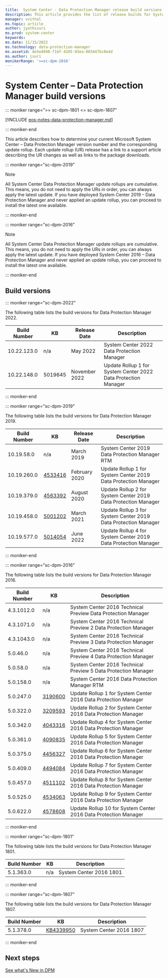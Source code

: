 ```yaml
---
title:  System Center - Data Protection Manager release build versions
description: This article provides the list of release builds for System Center - Data Protection Manager.
manager: vvithal
ms.topic: article
author: jyothisuri
ms.prod: system-center
keywords:
ms.date: 11/15/2022
ms.technology: data-protection-manager
ms.assetid: de5e4948-f1bf-4205-93ea-083447bc0e4d
ms.author: jsuri
monikerRange: '>=sc-dpm-2016'
---
```


# System Center – Data Protection Manager build versions

::: moniker range=">= sc-dpm-1801 <= sc-dpm-1807"

[!INCLUDE [eos-notes-data-protection-manager.md](../includes/eos-notes-data-protection-manager.md)]

::: moniker-end

This article describes how to determine your current Microsoft System Center – Data Protection Manager version number and the corresponding update rollup. Each update rollup (UR) release has a link to a support article describing the UR changes as well as links to the package downloads.

::: moniker range="sc-dpm-2019"

> [!NOTE]
> All System Center Data Protection Manager update rollups are cumulative. This means, you do not need to apply the URs in order, you can always apply the latest update. If you have deployed System Center 2019 – Data Protection Manager and never applied an update rollup, you can proceed to install the latest one available.

::: moniker-end

::: moniker range="sc-dpm-2016"

> [!NOTE]
> All System Center Data Protection Manager update rollups are cumulative. This means, you do not need to apply the URs in order, you can always apply the latest update. If you have deployed System Center 2016 – Data Protection Manager and never applied an update rollup, you can proceed to install the latest one available.

::: moniker-end

## Build versions

::: moniker range="sc-dpm-2022"

The following table lists the build versions for Data Protection Manager 2022.

| Build Number | KB |Release Date | Description |
| --- | --- |-------------| --- |
| 10.22.123.0 | n/a |May 2022 |System Center 2022 Data Protection Manager     |
| 10.22.148.0 | 5019645 |November 2022 | Update Rollup 1 for System Center 2022 Data Protection Manager|

::: moniker-end

::: moniker range="sc-dpm-2019"

The following table lists the build versions for Data Protection Manager 2019.

| Build Number | KB |Release Date | Description |
| --- | --- |-------------| --- |
| 10.19.58.0  | n/a |March 2019 |System Center 2019 Data Protection Manager RTM     |
| 10.19.260.0 | [4533416](https://support.microsoft.com/help/4533416/update-rollup-1-for-system-center-2019-data-protection-manager) |February 2020 |Update Rollup 1 for System Center 2019 Data Protection Manager    |
| 10.19.379.0 | [4563392](https://support.microsoft.com/help/4563392/update-rollup-2-for-system-center-2019-data-protection-manager) | August 2020 |Update Rollup 2 for System Center 2019 Data Protection Manager    |
| 10.19.458.0 | [5001202](https://support.microsoft.com/topic/fa5eb310-1886-43fb-be5d-c7829bfaf63d) | March 2021 | Update Rollup 3 for System Center 2019 Data Protection Manager    |
| 10.19.577.0 | [5014054](https://support.microsoft.com/topic/update-rollup-4-for-system-center-2019-data-protection-manager-1f4a13ed-9750-49bb-b312-9def71bc31da) | June 2022 | Update Rollup 4 for System Center 2019 Data Protection Manager    |

::: moniker-end

::: moniker range="sc-dpm-2016"

The following table lists the build versions for Data Protection Manager 2016.

| Build Number | KB | Description |
| --- | --- | --- |
| 4.3.1012.0  | n/a | System Center 2016 Technical Preview Data Protection Manager    |
| 4.3.1071.0 | n/a | System Center 2016 Technical Preview 2 Data Protection Manager    |
| 4.3.1043.0  | n/a | System Center 2016 Technical Preview 3 Data Protection Manager  |
| 5.0.46.0  | n/a  | System Center 2016 Technical Preview 4 Data Protection Manager   |
| 5.0.58.0 | n/a  | System Center 2016 Technical Preview 5 Data Protection Manager   |
| 5.0.158.0 | n/a  | System Center 2016 Data Protection Manager RTM  |
| 5.0.247.0  | [3190600](https://support.microsoft.com/kb/3190600) | Update Rollup 1 for System Center 2016 Data Protection Manager |
| 5.0.322.0 | [3209593](https://support.microsoft.com/help/3209593) | Update Rollup 2 for System Center 2016 Data Protection Manager  |
|  5.0.342.0 | [4043316](https://support.microsoft.com/help/4043316) | Update Rollup 4 for System Center 2016 Data Protection Manager |
| 5.0.361.0 | [4090835](https://support.microsoft.com/help/4090835/update-rollup-5-for-system-center-2016-data-protection-manager) | Update Rollup 5 for System Center 2016 Data Protection Manager  |
| 5.0.375.0   | [4456327](https://support.microsoft.com/help/4456327/update-rollup-6-for-system-center-2016-data-protection-manager) | Update Rollup 6 for System Center 2016 Data Protection Manager  |
| 5.0.409.0   | [4494084](https://support.microsoft.com/en-us/help/4494084/update-rollup-7-for-system-center-2016-data-protection-manager) | Update Rollup 7 for System Center 2016 Data Protection Manager  |
| 5.0.457.0   | [4511102](https://support.microsoft.com/en-us/help/4511102/update-rollup-8-for-system-center-2016-data-protection-manager) | Update Rollup 8 for System Center 2016 Data Protection Manager  |
| 5.0.525.0   | [4534063](https://support.microsoft.com/en-us/help/4534063/update-rollup-9-for-system-center-2016-data-protection-manager) | Update Rollup 9 for System Center 2016 Data Protection Manager  |
| 5.0.622.0   | [4578608](https://support.microsoft.com/help/4578608/update-rollup-10-for-system-center-2016-data-protection-manager) | Update Rollup 10 for System Center 2016 Data Protection Manager  |

::: moniker-end

::: moniker range="sc-dpm-1801"

The following table lists the build versions for Data Protection Manager 1801.

| Build Number | KB | Description |
| --- | --- | --- |
| 5.1.363.0 | n/a | System Center 2016 1801 |

::: moniker-end

::: moniker range="sc-dpm-1807"

The following table lists the build versions for Data Protection Manager 1807.

| Build Number | KB | Description |
| --- | --- | --- |
| 5.1.378.0 | [KB4339950](https://support.microsoft.com/help/4339950) | System Center 2016 1807 |

::: moniker-end

## Next steps
[See what's New in DPM](what-s-new-in-dpm.md)
